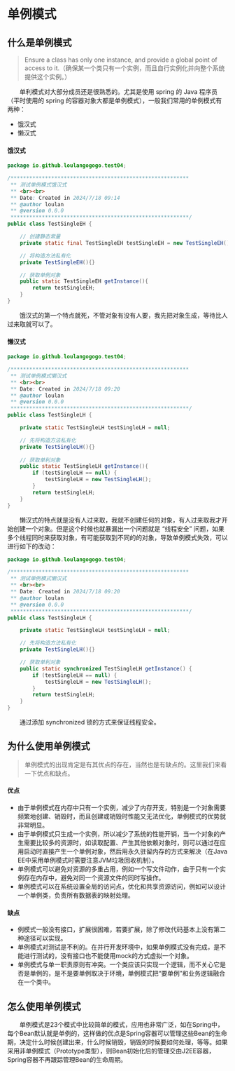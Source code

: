 # 单例模式

## 什么是单例模式

> Ensure a class has only one instance, and provide a global point of access to it.（确保某一个类只有一个实例，而且自行实例化并向整个系统提供这个实例。）



&emsp;&emsp;单利模式对大部分成员还是很熟悉的。尤其是使用 spring 的 Java 程序员（平时使用的 spring 的容器对象大都是单例模式），一般我们常用的单例模式有两种：

- 饿汉式
- 懒汉式



#### 饿汉式

```java
package io.github.loulangogogo.test04;

/*********************************************************
 ** 测试单例模式饿汉式
 ** <br><br>
 ** Date: Created in 2024/7/18 09:14
 ** @author loulan
 ** @version 0.0.0
 *********************************************************/
public class TestSingleEH {

    // 创建静态常量
    private static final TestSingleEH testSingleEH = new TestSingleEH();

    // 将构造方法私有化
    private TestSingleEH(){}

    // 获取单例对象
    public static TestSingleEH getInstance(){
        return testSingleEH;
    }
}

```

&emsp;&emsp;饿汉式的第一个特点就死，不管对象有没有人要，我先把对象生成，等待比人过来取就可以了。



#### 懒汉式

```java
package io.github.loulangogogo.test04;

/*********************************************************
 ** 测试单例模式懒汉式
 ** <br><br>
 ** Date: Created in 2024/7/18 09:20
 ** @author loulan
 ** @version 0.0.0
 *********************************************************/
public class TestSingleLH {

    private static TestSingleLH testSingleLH = null;

    // 先将构造方法私有化
    private TestSingleLH(){}
    
    // 获取单利对象
    public static TestSingleLH getInstance(){
        if (testSingleLH == null) {
            testSingleLH = new TestSingleLH();
        }
        return testSingleLH;
    }
}

```

&emsp;&emsp;懒汉式的特点就是没有人过来取，我就不创建任何的对象，有人过来取我才开始创建一个对象。但是这个时候也就暴漏出一个问题就是 “线程安全” 问题，如果多个线程同时来获取对象，有可能获取到不同的的对象，导致单例模式失效，可以进行如下的改动：

```java
package io.github.loulangogogo.test04;

/*********************************************************
 ** 测试单例模式懒汉式
 ** <br><br>
 ** Date: Created in 2024/7/18 09:20
 ** @author loulan
 ** @version 0.0.0
 *********************************************************/
public class TestSingleLH {

    private static TestSingleLH testSingleLH = null;

    // 先将构造方法私有化
    private TestSingleLH(){}

    // 获取单利对象
    public static synchronized TestSingleLH getInstance() {
        if (testSingleLH == null) {
            testSingleLH = new TestSingleLH();
        }
        return testSingleLH;
    }
}

```

&emsp;&emsp;通过添加 synchronized 锁的方式来保证线程安全。





## 为什么使用单例模式

> 单例模式的出现肯定是有其优点的存在，当然也是有缺点的。这里我们来看一下优点和缺点。

#### 优点

- 由于单例模式在内存中只有一个实例，减少了内存开支，特别是一个对象需要频繁地创建、销毁时，而且创建或销毁时性能又无法优化，单例模式的优势就非常明显。
- 由于单例模式只生成一个实例，所以减少了系统的性能开销，当一个对象的产生需要比较多的资源时，如读取配置、产生其他依赖对象时，则可以通过在应用启动时直接产生一个单例对象，然后用永久驻留内存的方式来解决（在Java EE中采用单例模式时需要注意JVM垃圾回收机制）。
- 单例模式可以避免对资源的多重占用，例如一个写文件动作，由于只有一个实例存在内存中，避免对同一个资源文件的同时写操作。
- 单例模式可以在系统设置全局的访问点，优化和共享资源访问，例如可以设计一个单例类，负责所有数据表的映射处理。



#### 缺点

- 例模式一般没有接口，扩展很困难，若要扩展，除了修改代码基本上没有第二种途径可以实现。
- 单例模式对测试是不利的。在并行开发环境中，如果单例模式没有完成，是不能进行测试的，没有接口也不能使用mock的方式虚拟一个对象。
- 单例模式与单一职责原则有冲突。一个类应该只实现一个逻辑，而不关心它是否是单例的，是不是要单例取决于环境，单例模式把“要单例”和业务逻辑融合在一个类中。





## 怎么使用单例模式

&emsp;&emsp;单例模式是23个模式中比较简单的模式，应用也非常广泛，如在Spring中，每个Bean默认就是单例的，这样做的优点是Spring容器可以管理这些Bean的生命期，决定什么时候创建出来，什么时候销毁，销毁的时候要如何处理，等等。如果采用非单例模式（Prototype类型），则Bean初始化后的管理交由J2EE容器，Spring容器不再跟踪管理Bean的生命周期。